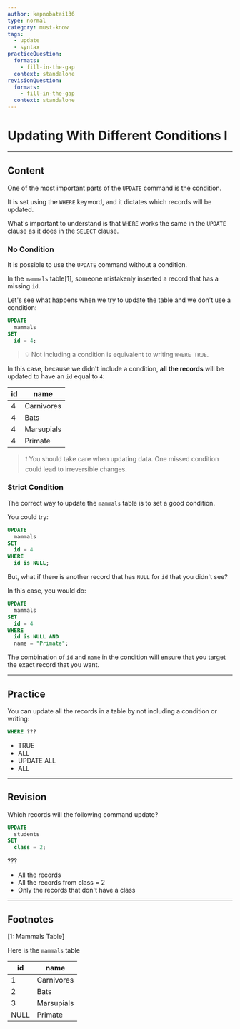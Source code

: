 ```yaml
---
author: kapnobatai136
type: normal
category: must-know
tags:
  - update
  - syntax
practiceQuestion:
  formats:
    - fill-in-the-gap
  context: standalone
revisionQuestion:
  formats:
    - fill-in-the-gap
  context: standalone
---
```


# Updating With Different Conditions I


---

## Content

One of the most important parts of the `UPDATE` command is the condition.

It is set using the `WHERE` keyword, and it dictates which records will be updated.

What's important to understand is that `WHERE` works the same in the `UPDATE` clause as it does in the `SELECT` clause.

### No Condition

It is possible to use the `UPDATE` command without a condition.

In the `mammals` table[1], someone mistakenly inserted a record that has a missing `id`.

Let's see what happens when we try to update the table and we don't use a condition:

```sql
UPDATE 
  mammals
SET 
  id = 4;
```

> 💡 Not including a condition is equivalent to writing `WHERE TRUE`.

In this case, because we didn't include a condition, **all the records** will be updated to have an `id` equal to `4`:

| id | name       |
| -- | ---------- |
| 4  | Carnivores |
| 4  | Bats       |
| 4  | Marsupials |
| 4  | Primate    |

> ❗ You should take care when updating data. One missed condition could lead to irreversible changes.

### Strict Condition

The correct way to update the `mammals` table is to set a good condition.

You could try:

```sql
UPDATE
  mammals
SET
  id = 4
WHERE
  id is NULL;
```

But, what if there is another record that has `NULL` for `id` that you didn't see?

In this case, you would do:

```sql
UPDATE
  mammals
SET
  id = 4
WHERE
  id is NULL AND
  name = "Primate";
```

The combination of `id` and `name` in the condition will ensure that you target the exact record that you want.


---

## Practice

You can update all the records in a table by not including a condition or writing:

```sql
WHERE ???
```

- TRUE
- ALL
- UPDATE ALL
- ALL


---

## Revision

Which records will the following command update?

```sql
UPDATE 
  students
SET
  class = 2;
```

???

- All the records
- All the records from class = 2
- Only the records that don't have a class


---

## Footnotes

[1: Mammals Table]

Here is the `mammals` table

| id   | name       |
| ---- | ---------- |
| 1    | Carnivores |
| 2    | Bats       |
| 3    | Marsupials |
| NULL | Primate    |
